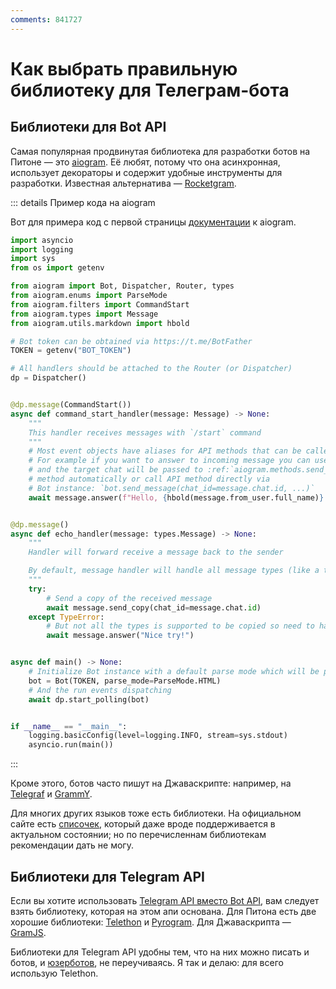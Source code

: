 ```yaml
---
comments: 841727
---
```


# Как выбрать правильную библиотеку для Телеграм-бота 

## Библиотеки для Bot API

Самая популярная продвинутая библиотека для разработки ботов на Питоне —
это [aiogram](https://github.com/aiogram/aiogram). Её любят, потому что она асинхронная, использует декораторы и содержит удобные инструменты
для разработки. Известная альтернатива — [Rocketgram](https://github.com/rocketgram/rocketgram).

::: details Пример кода на aiogram

Вот для примера код с первой страницы [документации](https://docs.aiogram.dev/en/dev-3.x/) к aiogram.

```python
import asyncio
import logging
import sys
from os import getenv

from aiogram import Bot, Dispatcher, Router, types
from aiogram.enums import ParseMode
from aiogram.filters import CommandStart
from aiogram.types import Message
from aiogram.utils.markdown import hbold

# Bot token can be obtained via https://t.me/BotFather
TOKEN = getenv("BOT_TOKEN")

# All handlers should be attached to the Router (or Dispatcher)
dp = Dispatcher()


@dp.message(CommandStart())
async def command_start_handler(message: Message) -> None:
    """
    This handler receives messages with `/start` command
    """
    # Most event objects have aliases for API methods that can be called in events' context
    # For example if you want to answer to incoming message you can use `message.answer(...)` alias
    # and the target chat will be passed to :ref:`aiogram.methods.send_message.SendMessage`
    # method automatically or call API method directly via
    # Bot instance: `bot.send_message(chat_id=message.chat.id, ...)`
    await message.answer(f"Hello, {hbold(message.from_user.full_name)}!")


@dp.message()
async def echo_handler(message: types.Message) -> None:
    """
    Handler will forward receive a message back to the sender

    By default, message handler will handle all message types (like a text, photo, sticker etc.)
    """
    try:
        # Send a copy of the received message
        await message.send_copy(chat_id=message.chat.id)
    except TypeError:
        # But not all the types is supported to be copied so need to handle it
        await message.answer("Nice try!")


async def main() -> None:
    # Initialize Bot instance with a default parse mode which will be passed to all API calls
    bot = Bot(TOKEN, parse_mode=ParseMode.HTML)
    # And the run events dispatching
    await dp.start_polling(bot)


if __name__ == "__main__":
    logging.basicConfig(level=logging.INFO, stream=sys.stdout)
    asyncio.run(main())
```

:::

Кроме этого, ботов часто пишут на Джаваскрипте: например, на [Telegraf](https://github.com/telegraf/telegraf)
и [GrammY](https://github.com/grammyjs/grammY).

Для многих других языков тоже есть библиотеки. На официальном сайте есть
[списочек](https://core.telegram.org/bots/samples), который даже вроде поддерживается в актуальном состоянии; 
но по перечисленнам библиотекам рекомендации дать не могу.

## Библиотеки для Telegram API

Если вы хотите использовать [Telegram API вместо Bot API](./api), вам следует взять библиотеку, которая на этом апи 
основана.
Для Питона есть две хорошие библиотеки: [Telethon](https://github.com/LonamiWebs/Telethon)
и [Pyrogram](https://github.com/pyrogram/pyrogram). Для Джаваскрипта — [GramJS](https://github.com/gram-js/gramjs).

Библиотеки для Telegram API удобны тем, что на них можно писать и ботов, и
[юзерботов](./api#юзерботы), не переучиваясь. Я так и делаю: для всего использую Telethon.

